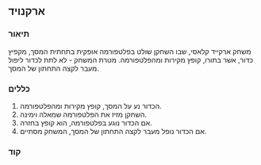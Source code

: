 ## ארקנויד

### תיאור

משחק ארקייד קלאסי, שבו השחקן שולט בפלטפורמה אופקית בתחתית המסך, מקפיץ כדור, אשר בתורו, קופץ מקירות ומהפלטפורמה. מטרת המשחק - לא לתת לכדור ליפול מעבר לקצה התחתון של המסך.

### כללים

1.  הכדור נע על המסך, קופץ מקירות ומהפלטפורמה.
2.  השחקן מזיז את הפלטפורמה שמאלה וימינה.
3.  אם הכדור נוגע בפלטפורמה, הוא קופץ בחזרה.
4.  אם הכדור נופל מעבר לקצה התחתון של המסך, המשחק מסתיים.

### קוד

```python

